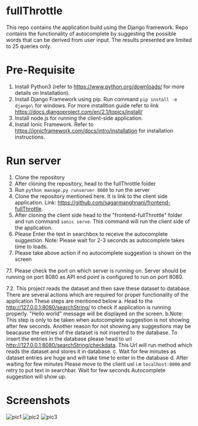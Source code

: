# fullThrottle
This repo contains the application build using the Django framework. Repo contains the functionality of autocomplete by suggesting the possible words that can be derived from user input. The results presented are limited to 25 queries only.

# Pre-Requisite
1. Install Python3 (refer to https://www.python.org/downloads/ for more details on Installation).
2. Install Django Framework using pip. Run command `pip install -e django\` for windows. For more installtion guide refer to link https://docs.djangoproject.com/en/2.1/topics/install/ 
3. Install node.js for running the client-side application.
4. Install Ionic Framework. Refer to https://ionicframework.com/docs/intro/installation for installation instructions.

# Run server

1. Clone the repository
2. After cloning the repository, head to the fullThrottle folder
3. Run `python manage.py runserver 8080` to run the server
4. Clone the repository mentioned here. It is link to the client side application. Link: https://github.com/sagarmanghnani/frontend-fullThrottle.
5. After cloning the client side head to the "frontend-fullThrottle" folder and run command `ionic serve`. This command will run the client side of the application.
6. Please Enter the text in searchbox to receive the autocomplete suggestion.
    Note: Please wait for 2-3 seconds as autocomplete takes time to loads.
7. Please take above action if no autocomplete suggestion is shown on the screen
   
7.1. Please check the port on which server is running on. Server should be running on port 8080 as API end point is configured to run on port 8080.

7.2. This project reads the dataset and then save these dataset to database. There are several actions which are required for proper functionality of the application
These steps are mentioned below
    a. Head to the http://127.0.0.1:8080/searchString/ to check if application is running properly. "Hello world" message will be displayed on the screen.
    b.Note: This step is only to be taken when autocomplete suggestion is not showing after few seconds. 
    Another reason for not showing any suggestions may be beacause the entries of the dataset is not inserted to the database. To insert the entries in the database
    please head to url http://127.0.0.1:8080/searchString/checkdata. This Url will run method which reads the dataset and stores it in database.
    c. Wait for few minutes as dataset entries are huge and will take time to enter in the database
    d. After waiting for few minutes Please move to the client usl i.e `localhost:8000` and retry to put text in searchbar. Wait for few seconds Autocomplete suggestion will show up.
    
# Screenshots

![pic1](https://user-images.githubusercontent.com/20658754/47961357-78d35280-e02f-11e8-8e17-b480bd1348a5.PNG)
![pic2](https://user-images.githubusercontent.com/20658754/47961358-78d35280-e02f-11e8-8695-b3b14de09d59.PNG)
![pic3](https://user-images.githubusercontent.com/20658754/47961359-78d35280-e02f-11e8-9954-4369e402c3d2.PNG)
